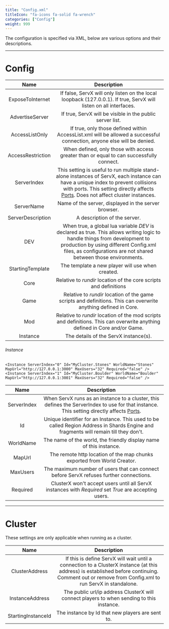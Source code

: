 ```yaml
---
title: "Config.xml"
titleIcon: "fa-icons fa-solid fa-wrench"
categories: ["Config"]
weight: 999
---
```


The configuration is specified via XML, below are various options and their descriptions.

---

# Config

| Name | Description |
| :---: | :---: |
| ExposeToInternet | If false, ServX will only listen on the local loopback (127.0.0.1). If true, ServX will listen on all interfaces. |
| AdvertiseServer | If true, ServX will be visible in the public server list. |
| AccessListOnly | If true, only those defined within AccessList.xml will be allowed a successful connection, anyone else will be denied. |
| AccessRestriction | When defined, only those with access greater than or equal to can successfully connect. |
| ServerIndex | This setting is useful to run multiple stand-alone instances of ServX, each instance can have a unique index to prevent collisions with ports. This setting directly affects [Ports](/setup/ports). Does not affect cluster instances. |
| ServerName | Name of the server, displayed in the server browser. |
| ServerDescription | A description of the server. |
| DEV | When true, a global lua variable *DEV* is declared as true. This allows writing logic to handle things from development to production by using different Config.xml files, as configurations are not shared between those environments. |
| StartingTemplate | The template a new player will use when created. |
| Core | Relative to *rundir* location of the core scripts and definitions |
| Game | Relative to *rundir* location of the game scripts and definitions. This can overwrite anything defined in Core. |
| Mod | Relative to *rundir* location of the mod scripts and definitions. This can overwrite anything defined in Core and/or Game. |
| Instance | The details of the ServX instance(s). |

###### Instance

    <Instance ServerIndex="0" Id="MyCluster.Stones" WorldName="Stones" MapUrl="http://127.0.0.1:3000" MaxUsers="32" Required="false" />
    <Instance ServerIndex="1" Id="MyCluster.Boulder" WorldName="Boulder" MapUrl="http://127.0.0.1:3001" MaxUsers="32" Required="false" />

| Name | Description |
| :---: | :---: |
| ServerIndex | When ServX runs as an instance to a cluster, this defines the ServerIndex to use for that instance. This setting directly affects [Ports](/setup/ports). |
| Id | Unique identifier for an Instance. This used to be called Region Address in Shards Engine and fragments will remain till they don't. |
| WorldName | The name of the world, the friendly display name of this instance. |
| MapUrl | The remote http location of the map chunks exported from World Creator. |
| MaxUsers | The maximum number of users that can connect before ServX refuses further connections. |
| Required | ClusterX won't accept users until all ServX instances with *Required* set *True* are accepting users.

---

# Cluster
These settings are only applicable when running as a cluster.

| Name | Description |
| :---: | :---: |
| ClusterAddress | If this is define ServX will wait until a connection to a ClusterX instance (at this address) is established before continuing. Comment out or remove from Config.xml to run ServX in standalone. |
| InstanceAddress | The public url/ip address ClusterX will connect players to when sending to this instance. |
| StartingInstanceId | The instance by Id that new players are sent to. |
